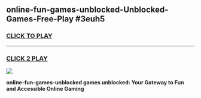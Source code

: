 
## online-fun-games-unblocked-Unblocked-Games-Free-Play #3euh5
<h3>
<a href="https://us.freeplayer.one?title=online-fun-games-unblocked&ref=9M">CLICK TO PLAY</a></h3>
<hr>

<h3>
<a href="https://us.freeplayer.one?title=online-fun-games-unblocked&ref=9M">CLICK 2 PLAY</a>
  
</h3>

<a href="https://us.freeplayer.one?title=online-fun-games-unblocked&ref=9M"><img src="https://clearcache.store/games.png"></a>


**online-fun-games-unblocked games unblocked: Your Gateway to Fun and Accessible Online Gaming**
